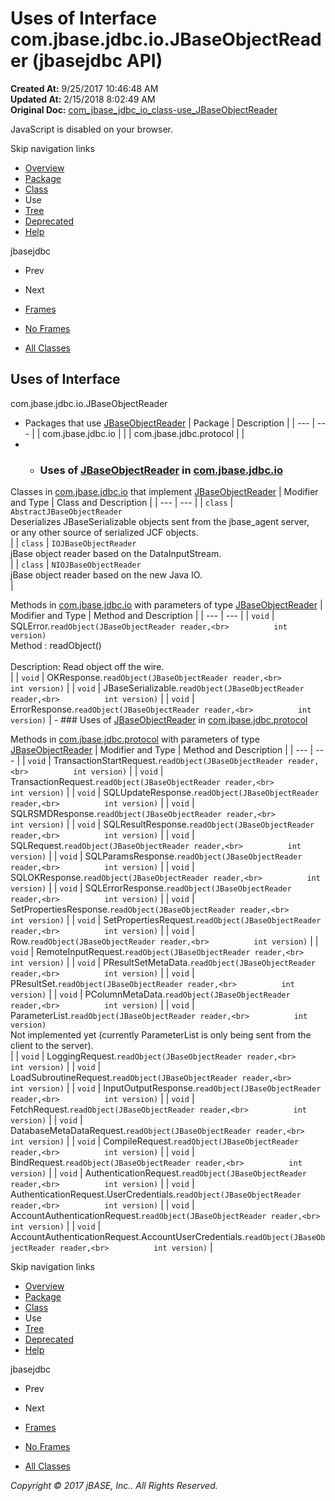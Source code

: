# Uses of Interface com.jbase.jdbc.io.JBaseObjectReader (jbasejdbc   API)

**Created At:** 9/25/2017 10:46:48 AM  
**Updated At:** 2/15/2018 8:02:49 AM  
**Original Doc:** [com_jbase_jdbc_io_class-use_JBaseObjectReader](https://docs.jbase.com/39235-class-use/com_jbase_jdbc_io_class-use_JBaseObjectReader)  

<!--<br>    try {<br>        if (location.href.indexOf('is-external=true') == -1) {<br>            parent.document.title="Uses of Interface com.jbase.jdbc.io.JBaseObjectReader (jbasejdbc   API)";<br>        }<br>    }<br>    catch(err) {<br>    }<br>//-->
JavaScript is disabled on your browser.

Skip navigation links

- [Overview](../../../../../overview-summary.html)
- [Package](./../../com.jbase.jdbc.io-%28jbasejdbc---api%29)
- [Class](./../../jbaseobjectreader-%28jbasejdbc-api%29 "interface in com.jbase.jdbc.io")
- Use
- [Tree](./../../com.jbase.jdbc.io-class-hierarchy-%28jbasejdbc---api%29)
- [Deprecated](../../../../../deprecated-list.html)
- [Help](../../../../../help-doc.html)


jbasejdbc <br>

- Prev
- Next


- [Frames](./.)
- [No Frames](./.)


- [All Classes](../../../../../allclasses-noframe.html)


<!--<br>  allClassesLink = document.getElementById("allclasses\_navbar\_top");<br>  if(window==top) {<br>    allClassesLink.style.display = "block";<br>  }<br>  else {<br>    allClassesLink.style.display = "none";<br>  }<br>  //-->

## Uses of Interface
com.jbase.jdbc.io.JBaseObjectReader

- Packages that use [JBaseObjectReader](./../../jbaseobjectreader-%28jbasejdbc-api%29 "interface in com.jbase.jdbc.io") | Package | Description |
| --- | --- |
| com.jbase.jdbc.io |   |
| com.jbase.jdbc.protocol |   |
- - ### Uses of [JBaseObjectReader](./../../jbaseobjectreader-%28jbasejdbc-api%29 "interface in com.jbase.jdbc.io") in [com.jbase.jdbc.io](./../../com.jbase.jdbc.io-%28jbasejdbc---api%29)


Classes in [com.jbase.jdbc.io](./../../com.jbase.jdbc.io-%28jbasejdbc---api%29) that implement [JBaseObjectReader](./../../jbaseobjectreader-%28jbasejdbc-api%29 "interface in com.jbase.jdbc.io") | Modifier and Type | Class and Description |
| --- | --- |
| `class` | `AbstractJBaseObjectReader`<br>Deserializes JBaseSerializable objects sent from the jbase\_agent server,<br> or any other source of serialized JCF objects.<br> |
| `class` | `IOJBaseObjectReader`<br>jBase object reader based on the DataInputStream.<br> |
| `class` | `NIOJBaseObjectReader`<br>jBase object reader based on the new Java IO.<br> |



Methods in [com.jbase.jdbc.io](./../../com.jbase.jdbc.io-%28jbasejdbc---api%29) with parameters of type [JBaseObjectReader](./../../jbaseobjectreader-%28jbasejdbc-api%29 "interface in com.jbase.jdbc.io") | Modifier and Type | Method and Description |
| --- | --- |
| `void` | SQLError.`readObject(JBaseObjectReader reader,<br>          int version)`<br>Method :                readObject()<br><br> Description:   Read object off the wire.<br> |
| `void` | OKResponse.`readObject(JBaseObjectReader reader,<br>          int version)`  |
| `void` | JBaseSerializable.`readObject(JBaseObjectReader reader,<br>          int version)`  |
| `void` | ErrorResponse.`readObject(JBaseObjectReader reader,<br>          int version)`  |
    - ### Uses of [JBaseObjectReader](./../../jbaseobjectreader-%28jbasejdbc-api%29 "interface in com.jbase.jdbc.io") in [com.jbase.jdbc.protocol](./../../../protocol/com.jbase.jdbc.protocol-%28jbasejdbc---api%29)


Methods in [com.jbase.jdbc.protocol](./../../../protocol/com.jbase.jdbc.protocol-%28jbasejdbc---api%29) with parameters of type [JBaseObjectReader](./../../jbaseobjectreader-%28jbasejdbc-api%29 "interface in com.jbase.jdbc.io") | Modifier and Type | Method and Description |
| --- | --- |
| `void` | TransactionStartRequest.`readObject(JBaseObjectReader reader,<br>          int version)`  |
| `void` | TransactionRequest.`readObject(JBaseObjectReader reader,<br>          int version)`  |
| `void` | SQLUpdateResponse.`readObject(JBaseObjectReader reader,<br>          int version)`  |
| `void` | SQLRSMDResponse.`readObject(JBaseObjectReader reader,<br>          int version)`  |
| `void` | SQLResultResponse.`readObject(JBaseObjectReader reader,<br>          int version)`  |
| `void` | SQLRequest.`readObject(JBaseObjectReader reader,<br>          int version)`  |
| `void` | SQLParamsResponse.`readObject(JBaseObjectReader reader,<br>          int version)`  |
| `void` | SQLOKResponse.`readObject(JBaseObjectReader reader,<br>          int version)`  |
| `void` | SQLErrorResponse.`readObject(JBaseObjectReader reader,<br>          int version)`  |
| `void` | SetPropertiesResponse.`readObject(JBaseObjectReader reader,<br>          int version)`  |
| `void` | SetPropertiesRequest.`readObject(JBaseObjectReader reader,<br>          int version)`  |
| `void` | Row.`readObject(JBaseObjectReader reader,<br>          int version)`  |
| `void` | RemoteInputRequest.`readObject(JBaseObjectReader reader,<br>          int version)`  |
| `void` | PResultSetMetaData.`readObject(JBaseObjectReader reader,<br>          int version)`  |
| `void` | PResultSet.`readObject(JBaseObjectReader reader,<br>          int version)`  |
| `void` | PColumnMetaData.`readObject(JBaseObjectReader reader,<br>          int version)`  |
| `void` | ParameterList.`readObject(JBaseObjectReader reader,<br>          int version)`<br>Not implemented yet (currently ParameterList is only being sent from the client to the server).<br> |
| `void` | LoggingRequest.`readObject(JBaseObjectReader reader,<br>          int version)`  |
| `void` | LoadSubroutineRequest.`readObject(JBaseObjectReader reader,<br>          int version)`  |
| `void` | InputOutputResponse.`readObject(JBaseObjectReader reader,<br>          int version)`  |
| `void` | FetchRequest.`readObject(JBaseObjectReader reader,<br>          int version)`  |
| `void` | DatabaseMetaDataRequest.`readObject(JBaseObjectReader reader,<br>          int version)`  |
| `void` | CompileRequest.`readObject(JBaseObjectReader reader,<br>          int version)`  |
| `void` | BindRequest.`readObject(JBaseObjectReader reader,<br>          int version)`  |
| `void` | AuthenticationRequest.`readObject(JBaseObjectReader reader,<br>          int version)`  |
| `void` | AuthenticationRequest.UserCredentials.`readObject(JBaseObjectReader reader,<br>          int version)`  |
| `void` | AccountAuthenticationRequest.`readObject(JBaseObjectReader reader,<br>          int version)`  |
| `void` | AccountAuthenticationRequest.AccountUserCredentials.`readObject(JBaseObjectReader reader,<br>          int version)`  |

Skip navigation links

- [Overview](../../../../../overview-summary.html)
- [Package](./../../com.jbase.jdbc.io-%28jbasejdbc---api%29)
- [Class](./../../jbaseobjectreader-%28jbasejdbc-api%29 "interface in com.jbase.jdbc.io")
- Use
- [Tree](./../../com.jbase.jdbc.io-class-hierarchy-%28jbasejdbc---api%29)
- [Deprecated](../../../../../deprecated-list.html)
- [Help](../../../../../help-doc.html)


jbasejdbc <br>

- Prev
- Next


- [Frames](./.)
- [No Frames](./.)


- [All Classes](../../../../../allclasses-noframe.html)


<!--<br>  allClassesLink = document.getElementById("allclasses\_navbar\_bottom");<br>  if(window==top) {<br>    allClassesLink.style.display = "block";<br>  }<br>  else {<br>    allClassesLink.style.display = "none";<br>  }<br>  //-->

*Copyright © 2017 jBASE, Inc.. All Rights Reserved.*
